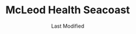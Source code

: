 ---
layout: location-page
date: Last Modified
description: "Local COVID-19 testing is available at McLeod Health Seacoast in Little River, South Carolina, USA."
permalink: "locations/south-carolina/little-river/mcleod-health-seacoast/"
tags:
  - locations
  - south-carolina
title: McLeod Health Seacoast
uniqueName: mcleod-health-seacoast
state: South Carolina
stateAbbr: SC
hood: "Little River"
address: "4000 Hwy 9 E"
city: "Little River"
zip: "29566"
zipsNearby: "28459 28467 28468 28469 28420 28421 28320 28422 28423 28424 28428 28429 28430 28431 28432 28433 28434 28435 28436 28332 28337 28438 28439 28340 28442 28447 28448 28449 28450 28451 28452 28358 28359 28360 28362 28455 28319 28369 28375 28456 28457 28383 28470 28461 28465 28462 28463 28392 28399 28472 28401 28402 28403 28404 28405 28406 28407 28408 28409 28410 28411 28412 28479 28480 29510 29511 29544 29519 29526 29527 29528 29536 29543 29440 29442 29545 29546 29554 29555 29563 29565 29566 29567 29568 29569 29571 29574 29576 29572 29575 29577 29578 29579 29587 29588 29580 29581 29582 29597 29598 29583 29585 29589 29592" 
mapUrl: "http://maps.apple.com/?q=McLeod+Health+Seacoast&address=4000+Hwy+9+E,Little+River,South+Carolina,29566"
locationType: Drive-thru
phone: "843-777-2919"
website: "https://www.mcleodhealth.org/coronavirus/coronavirus-overview/"
onlineBooking: undefined
closed: undefined
closedUpdate: April 21st, 2020
notes: "By appointment only."
days: Contact for hours of operation.
ctaMessage: Learn more
ctaUrl: "https://www.mcleodhealth.org/coronavirus/coronavirus-overview/"
---